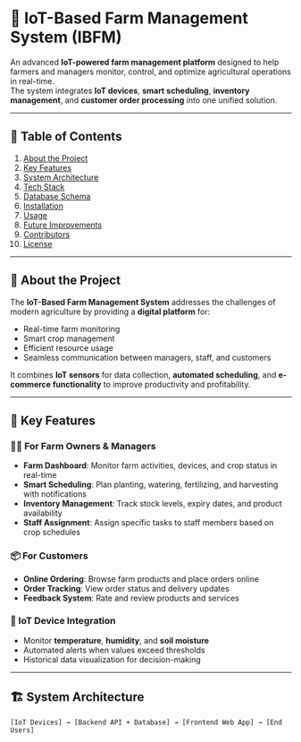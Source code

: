 # 🌱 IoT-Based Farm Management System (IBFM)

An advanced **IoT-powered farm management platform** designed to help farmers and managers monitor, control, and optimize agricultural operations in real-time.  
The system integrates **IoT devices**, **smart scheduling**, **inventory management**, and **customer order processing** into one unified solution.

---

## 📜 Table of Contents
1. [About the Project](#-about-the-project)
2. [Key Features](#-key-features)
3. [System Architecture](#-system-architecture)
4. [Tech Stack](#-tech-stack)
5. [Database Schema](#-database-schema)
6. [Installation](#-installation)
7. [Usage](#-usage)
8. [Future Improvements](#-future-improvements)
9. [Contributors](#-contributors)
10. [License](#-license)

---

## 📖 About the Project
The **IoT-Based Farm Management System** addresses the challenges of modern agriculture by providing a **digital platform** for:
- Real-time farm monitoring
- Smart crop management
- Efficient resource usage
- Seamless communication between managers, staff, and customers

It combines **IoT sensors** for data collection, **automated scheduling**, and **e-commerce functionality** to improve productivity and profitability.

---

## 🚀 Key Features
### 👩‍🌾 For Farm Owners & Managers
- **Farm Dashboard**: Monitor farm activities, devices, and crop status in real-time
- **Smart Scheduling**: Plan planting, watering, fertilizing, and harvesting with notifications
- **Inventory Management**: Track stock levels, expiry dates, and product availability
- **Staff Assignment**: Assign specific tasks to staff members based on crop schedules

### 📦 For Customers
- **Online Ordering**: Browse farm products and place orders online
- **Order Tracking**: View order status and delivery updates
- **Feedback System**: Rate and review products and services

### 🔧 IoT Device Integration
- Monitor **temperature**, **humidity**, and **soil moisture**
- Automated alerts when values exceed thresholds
- Historical data visualization for decision-making

---

## 🏗 System Architecture
```plaintext
[IoT Devices] → [Backend API + Database] → [Frontend Web App] → [End Users]

